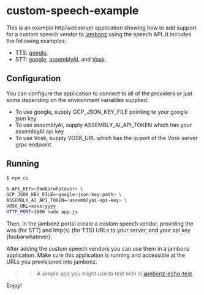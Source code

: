 # custom-speech-example

This is an example http/webserver application showing how to add support for a custom speech vendor to [jambonz](https://jambonz.org) using the speech API.  It includes the following examples:
- TTS: [google](https://cloud.google.com/text-to-speech/docs), 
- STT: [google](https://cloud.google.com/speech-to-text), [assemblyAI](https://www.assemblyai.com/docs/walkthroughs#realtime-streaming-transcription), and [Vosk](https://alphacephei.com/vosk/server).

## Configuration

You can configure the application to connect to all of the providers or just some depending on the environment variables supplied.

- To use google, supply GCP_JSON_KEY_FILE pointing to your google json key
- To use assemblyAI, supply ASSEMBLY_AI_API_TOKEN which has your assemblyAI api key
- To use Vosk, supply VOSK_URL which has the ip:port of the Vosk server grpc endpoint
## Running
```bash
$ npm ci

$ API_KEY=<foobarwhatever> \
GCP_JSON_KEY_FILE=<google-json-key-path> \
ASSEMBLY_AI_API_TOKEN=<assemblyai-api-key> \
VOSK_URL=xxxx:yyyy
HTTP_PORT=3000 node app.js
```

Then, in the jambonz portal create a custom speech vendor, providing the wss (for STT) and http(s) (for TTS) URLs to your server, and your api key (foobarwhatever).

After adding the custom speech vendors you can use them in a jambonz application.  Make sure this application is running and accessible at the URLs you provisioned into jambonz.

>> A simple app you might use to test with is [jambonz-echo-test](https://github.com/jambonz/jambonz-echo-test).

Enjoy!
